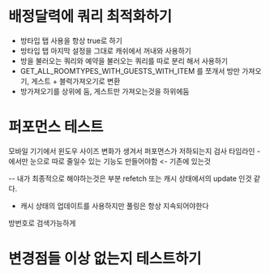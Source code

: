 # 배정달력에 쿼리 최적화하기

- 방타입 탭 사용을 항상 true로 하기
- 방타입 탭 마지막 설정을 그대로 캐쉬에서 꺼내와 사용하기
- 방을 불러오는 쿼리와 예약을 불러오는 쿼리를 따로 분리 해서 사용하기
- GET_ALL_ROOMTYPES_WITH_GUESTS_WITH_ITEM 를 쪼개서
  방만 가져오기, 게스트 + 블럭가져오기로 변환
- 방가져오기를 상위에 둠, 게스트만 가져오는것을 하위에둠

# 퍼포먼스 테스트

모바일 기기에서 윈도우 사이즈 변화가 생겨서 퍼포먼스가 저하되는지 검사
타임라인 - 에서만 눈으로 따로 줄일수 있는 기능도 만들어야함 <- 기존에 있는것

-- 내가 최종적으로 해야하는것은 부분 refetch 또는 캐시 상태에서의 update 인것 같다.

- 캐시 상태의 업데이트를 사용하지만 풀링은 항상 지속되어야한다

방번호로 검색가능하게

# 변경점들 이상 없는지 테스트하기
